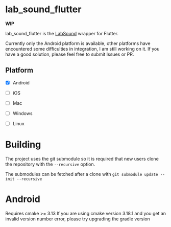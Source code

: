 # lab_sound_flutter
**WIP**

lab_sound_flutter is the [LabSound](https://github.com/LabSound/LabSound) wrapper for Flutter.

Currently only the Android platform is available, other platforms have encountered some difficulties in integration, I am still working on it. If you have a good solution, please feel free to submit Issues or PR.

## Platform
* [x] Android
* [ ] iOS
* [ ] Mac
* [ ] Windows
* [ ] Linux




# Building

The project uses the git submodule so it is required that new users clone the repository with the `--recursive` option.

The submodules can be fetched after a clone with `git submodule update --init --recursive`

# Android
Requires cmake >= 3.13
If you are using cmake version 3.18.1 and you get an invalid version number error, please try upgrading the gradle version


<!-- * [x] AnalyserNode
    * [x] setFftSize
    * [x] fftSize
    * [x] frequencyBinCount
    * [x] setMinDecibels
    * [x] minDecibels
    * [x] setMaxDecibels
    * [x] maxDecibels
    * [x] setSmoothingTimeConstant
    * [x] smoothingTimeConstant
    * [x] getFloatFrequencyData
    * [x] getByteFrequencyData
    * [x] getFloatTimeDomainData
    * [x] getByteTimeDomainData
* [ ] AudioBasicInspectorNode
* [ ] AudioBasicProcessorNode
* [ ] AudioBus
    * [ ] void setChannelMemory(int channelIndex, float * storage, int length);
    * [x] int numberOfChannels() const
    * [ ] AudioChannel * channel(int channel) 
    * [ ] AudioChannel * channelByType(Channel type);
    * [ ] const AudioChannel * channelByType(Channel type);
    * [x] int length()
    * [ ] void resizeSmaller(int newLength)
    * [x] float sampleRate()
    * [x] void setSampleRate(float sampleRate)
    * [x] void zero();
    * [x] void clearSilentFlag()
    * [x] bool isSilent()
    * [ ] bool topologyMatches(const AudioBus & sourceBus)
    * [x] void scale(float scale)
    * [x] void reset()
    * [ ] void copyFrom(const AudioBus & sourceBus, ChannelInterpretation = ChannelInterpretation::Speakers)
    * [ ] void sumFrom(const AudioBus & sourceBus, ChannelInterpretation = ChannelInterpretation::Speakers)
    * [ ] void copyWithGainFrom(const AudioBus & sourceBus, float * lastMixGain, float targetGain)
    * [ ] void copyWithSampleAccurateGainValuesFrom(const AudioBus & sourceBus, float * gainValues, int numberOfGainValues);
    * [ ] float maxAbsValue()
    * [ ] void normalize()
    * [x] bool isFirstTime()
    * [ ] static std::unique_ptr<AudioBus> createBufferFromRange(const AudioBus * sourceBus, int startFrame, int endFrame)
    * [ ] static std::unique_ptr<AudioBus> createBySampleRateConverting(const AudioBus * sourceBus, bool mixToMono, float newSampleRate)
    * [ ] static std::unique_ptr<AudioBus> createByMixingToMono(const AudioBus * sourceBus)
    * [ ] static std::unique_ptr<AudioBus> createByCloning(const AudioBus * sourceBus);
* [ ] AudioChannel
* [ ] AudioContext
* [ ] AudioDevice
* [ ] AudioHardwareDeviceNode
* [ ] AudioHardwareInputNode
* [ ] AudioListener
* [ ] AudioNode
    * [ ] AudioNodeScheduler
        * [ ] void start(double when);
        * [ ] void stop(double when);
        * [ ] void finish(ContextRenderLock&);
        * [ ] void reset();
        * [ ] SchedulingState playbackState();
        * [ ] bool hasFinished();
        * [ ] bool update(ContextRenderLock&, int epoch_length);
    * [x] AudioNode
        * [x] virtual const char* name()
        * [x] virtual void reset(ContextRenderLock &)
        * [ ] virtual double tailTime(ContextRenderLock & r)
        * [ ] virtual double latencyTime(ContextRenderLock & r)
        * [x] virtual bool isScheduledNode()
        * [x] virtual void initialize();
        * [x] virtual void uninitialize();
        * [x] bool isInitialized();
        * [ ] void addInput(ContextGraphLock&, std::unique_ptr<AudioNodeInput> input);
        * [ ] void addOutput(ContextGraphLock&, std::unique_ptr<AudioNodeOutput> output);
        * [x] int numberOfInputs() const { return static_cast<int>(m_inputs.size()); }
        * [x] int numberOfOutputs() const { return static_cast<int>(m_outputs.size()); }
        * [ ] std::shared_ptr<AudioNodeInput> input(int index);
        * [ ] std::shared_ptr<AudioNodeOutput> output(int index);
        * [ ] std::shared_ptr<AudioNodeOutput> output(char const* const str);
        * [ ] void processIfNecessary(ContextRenderLock & r, int bufferSize);
        * [ ] virtual void checkNumberOfChannelsForInput(ContextRenderLock &, AudioNodeInput *);
        * [ ] virtual void conformChannelCounts();
        * [ ] virtual bool propagatesSilence(ContextRenderLock & r) const;

    bool inputsAreSilent(ContextRenderLock &);
    void silenceOutputs(ContextRenderLock &);
    void unsilenceOutputs(ContextRenderLock &);

    int channelCount();
    void setChannelCount(ContextGraphLock & g, int channelCount);

    ChannelCountMode channelCountMode() const { return m_channelCountMode; }
    void setChannelCountMode(ContextGraphLock & g, ChannelCountMode mode);

    ChannelInterpretation channelInterpretation() const { return m_channelInterpretation; }
    void setChannelInterpretation(ChannelInterpretation interpretation) { m_channelInterpretation = interpretation; }
* [ ] AudioNodeInput
* [ ] AudioNodeOutput
* [ ] AudioParam
* [ ] AudioParamTimeline
* [ ] AudioSummingJunction
* [ ] BiquadFilterNode
* [ ] ChannelMergerNode
* [ ] ChannelSplitterNode
* [ ] ConvolverNode
* [ ] DelayNode
* [ ] DynamicsCompressorNode
* [ ] GainNode
* [ ] NullDeviceNode
* [ ] OscillatorNode
* [ ] PannerNode
* [ ] RealtimeAnalyser
* [x] SampledAudioNode
    * [x] void setBus(ContextRenderLock&, std::shared_ptr<AudioBus> sourceBus)
    * [ ] std::shared_ptr<AudioBus> getBus()
    * [x] void schedule(float relative_when)
    * [x] void schedule(float relative_when, int loopCount)
    * [x] void schedule(float relative_when, float grainOffset, int loopCount)
    * [x] void schedule(float relative_when, float grainOffset, float * [ ] grainDuration, int loopCount)
    * [x] void start(float abs_when)
    * [x] void start(float abs_when, int loopCount)
    * [x] void start(float abs_when, float grainOffset, int loopCount)
    * [x] void start(float abs_when, float grainOffset, float grainDuration, int loopCount)
    * [x] void clearSchedules()
    * [x] std::shared_ptr<AudioParam> playbackRate()
    * [x] std::shared_ptr<AudioParam> detune()
    * [x] std::shared_ptr<AudioParam> dopplerRate()
    * [x] int32_t getCursor() const;
* [ ] StereoPannerNode
* [ ] WaveShaperNode
* [ ] WaveTable -->
